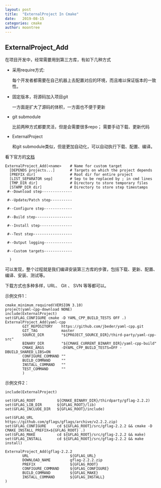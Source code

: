 ```yaml
---
layout: post
title:  "ExternalProject In Cmake"
date:   2019-08-15
categories: cmake
author: moontree
---
```



## ExternalProject_Add
在项目开发中，经常需要用到第三方库，有如下几种方式
- 采用require方式:

  每个开发者都需要在自己机器上去配置对应的环境，而且难以保证版本的一致性。

- 固定版本，将源码加入项目git

  一方面是扩大了源码的体积，一方面也不便于更新

- git submodule

  比前两种方式都要灵活，但是会需要很多repo；
  需要手动下载、更新代码

- ExternalProject

  和git submodule类似，但是更加自动化，可以自动执行下载、配置、编译。



看下官方的[文档](https://cmake.org/cmake/help/v3.0/module/ExternalProject.html)
```
ExternalProject_Add(<name>    # Name for custom target
  [DEPENDS projects...]       # Targets on which the project depends
  [PREFIX dir]                # Root dir for entire project
  [LIST_SEPARATOR sep]        # Sep to be replaced by ; in cmd lines
  [TMP_DIR dir]               # Directory to store temporary files
  [STAMP_DIR dir]             # Directory to store step timestamps
 #--Download step--------------

 #--Update/Patch step----------

 #--Configure step-------------

 #--Build step-----------------

 #--Install step---------------

 #--Test step------------------

 #--Output logging-------------

 #--Custom targets-------------

  )
```

可以发现，整个过程就是我们编译安装第三方库的步骤，包括下载、更新、配置、编译、安装、测试等。

下载方式也多种多样，URL、 Git 、 SVN 等等都可以。

示例文件1：
```
cmake_minimum_required(VERSION 3.10)
project(yaml-cpp-download NONE)
include(ExternalProject)
set(GFLAG_CONFIGURE cmake -D YAML_CPP_BUILD_TESTS OFF .)
ExternalProject_Add(yaml-cpp
        GIT_REPOSITORY    https://github.com/jbeder/yaml-cpp.git
        GIT_TAG           master
        SOURCE_DIR        "${PROJECT_SOURCE_DIR}/third-party/yaml-cpp-src"
        BINARY_DIR        "${CMAKE_CURRENT_BINARY_DIR}/yaml-cpp-build"
        CMAKE_ARGS        -DYAML_CPP_BUILD_TESTS=OFF -DBUILD_SHARED_LIBS=ON
        CONFIGURE_COMMAND ""
        BUILD_COMMAND     ""
        INSTALL_COMMAND   ""
        TEST_COMMAND      ""
        )
```

示例文件2：
```
include(ExternalProject)

set(GFLAG_ROOT          ${CMAKE_BINARY_DIR}/thirdparty/gflag-2.2.2)
set(GFLAG_LIB_DIR       ${GFLAG_ROOT}/lib)
set(GFLAG_INCLUDE_DIR   ${GFLAG_ROOT}/include)

set(GFLAG_URL           https://github.com/gflags/gflags/archive/v2.2.2.zip)
set(GFLAG_CONFIGURE     cd ${GFLAG_ROOT}/src/gflag-2.2.2 && cmake -D CMAKE_INSTALL_PREFIX=${GFLAG_ROOT} .)
set(GFLAG_MAKE          cd ${GFLAG_ROOT}/src/gflag-2.2.2 && make)
set(GFLAG_INSTALL       cd ${GFLAG_ROOT}/src/gflag-2.2.2 && make install)

ExternalProject_Add(gflag-2.2.2
        URL                   ${GFLAG_URL}
        DOWNLOAD_NAME         gflag-2.2.2.zip
        PREFIX                ${GFLAG_ROOT}
        CONFIGURE_COMMAND     ${GFLAG_CONFIGURE}
        BUILD_COMMAND         ${GFLAG_MAKE}
        INSTALL_COMMAND       ${GFLAG_INSTALL}
)
```